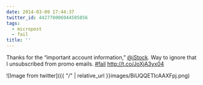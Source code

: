 ```yaml
---
date: 2014-03-09 17:44:37
twitter_id: 442778006944505856
tags:
  - micropost
  - fail
title: ''
---
```


Thanks for the “important account information,” [@iStock](https://twitter.com/iStock). Way to ignore that I unsubscribed from promo emails. [#fail](https://twitter.com/hashtag/fail) http://t.co/JoXjA3yx04

![Image from twitter]({{ "/" | relative_url  }}images/BiUQQETIcAAXFpj.png)
